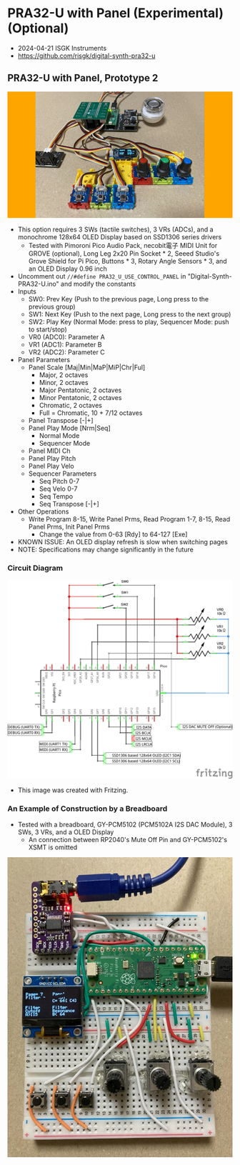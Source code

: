 # PRA32-U with Panel (Experimental) (Optional)

- 2024-04-21 ISGK Instruments
- <https://github.com/risgk/digital-synth-pra32-u>


## PRA32-U with Panel, Prototype 2

![PRA32-U with Panel (Grove System)](./pra32-u-with-panel-grove-system.jpg)

- This option requires 3 SWs (tactile switches), 3 VRs (ADCs), and a monochrome 128x64 OLED Display based on SSD1306 series drivers
    - Tested with Pimoroni Pico Audio Pack, necobit電子 MIDI Unit for GROVE (optional), Long Leg 2x20 Pin Socket * 2, Seeed Studio's Grove Shield for Pi Pico, Buttons * 3, Rotary Angle Sensors * 3, and an OLED Display 0.96 inch
- Uncomment out `//#define PRA32_U_USE_CONTROL_PANEL` in "Digital-Synth-PRA32-U.ino" and modify the constants
- Inputs
    - SW0: Prev Key (Push to the previous page, Long press to the previous group)
    - SW1: Next Key (Push to the next page, Long press to the next group)
    - SW2: Play Key (Normal Mode: press to play, Sequencer Mode: push to start/stop)
    - VR0 (ADC0): Parameter A
    - VR1 (ADC1): Parameter B
    - VR2 (ADC2): Parameter C
- Panel Parameters
    - Panel Scale [Maj|Min|MaP|MiP|Chr|Ful]
        - Major, 2 octaves
        - Minor, 2 octaves
        - Major Pentatonic, 2 octaves
        - Minor Pentatonic, 2 octaves
        - Chromatic, 2 octaves
        - Full = Chromatic, 10 + 7/12 octaves
    - Panel Transpose [-|+]
    - Panel Play Mode [Nrm|Seq]
        - Normal Mode
        - Sequencer Mode
    - Panel MIDI Ch
    - Panel Play Pitch
    - Panel Play Velo
    - Sequencer Parameters
        - Seq Pitch 0-7
        - Seq Velo 0-7
        - Seq Tempo
        - Seq Transpose [-|+]
- Other Operations
    - Write Program 8-15, Write Panel Prms, Read Program 1-7, 8-15, Read Panel Prms, Init Panel Prms
      - Change the value from 0-63 [Rdy] to 64-127 [Exe]
- KNOWN ISSUE: An OLED display refresh is slow when switching pages
- NOTE: Specifications may change significantly in the future


### Circuit Diagram

![Circuit Diagram](./pra32-u-with-panel-circuit-diagram.png)

- This image was created with Fritzing.


### An Example of Construction by a Breadboard

- Tested with a breadboard, GY-PCM5102 (PCM5102A I2S DAC Module), 3 SWs, 3 VRs, and a OLED Display
    - An connection between RP2040's Mute Off Pin and GY-PCM5102's XSMT is omitted

![PRA32-U with Panel (Bread Board)](./pra32-u-with-panel-breadboard.jpg)
